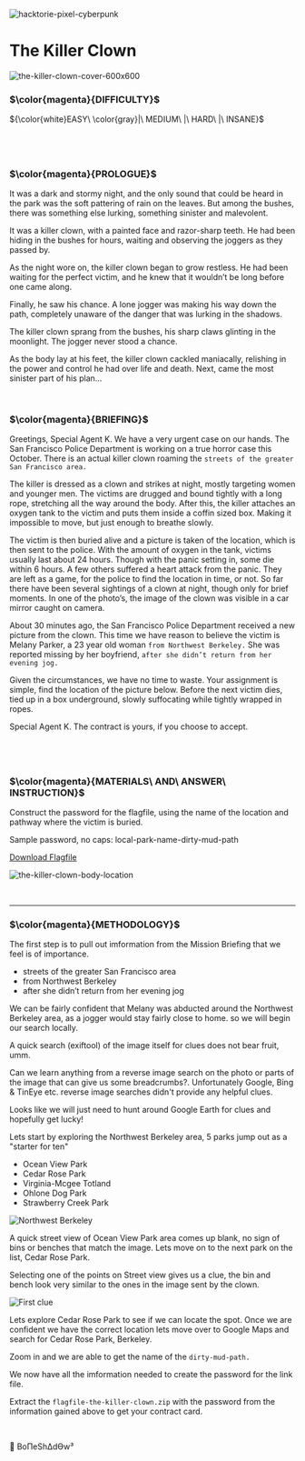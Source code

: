 ![hacktorie-pixel-cyberpunk](https://user-images.githubusercontent.com/117080369/210135718-2b467f21-bc81-438c-b856-2ceb3f8b4375.png)

# The Killer Clown
![the-killer-clown-cover-600x600](https://user-images.githubusercontent.com/117080369/203552615-167c8b70-28e8-4923-8b0c-b3a382e161e4.png)

### $\color{magenta}{DIFFICULTY}$
${\color{white}EASY\ \color{gray}|\ MEDIUM\ |\ HARD\ |\ INSANE}$

$~$
---

### $\color{magenta}{PROLOGUE}$
It was a dark and stormy night, and the only sound that could be heard in the park was the soft pattering of rain on the leaves. But among the bushes, there was something else lurking, something sinister and malevolent.

It was a killer clown, with a painted face and razor-sharp teeth. He had been hiding in the bushes for hours, waiting and observing the joggers as they passed by.

As the night wore on, the killer clown began to grow restless. He had been waiting for the perfect victim, and he knew that it wouldn’t be long before one came along.

Finally, he saw his chance. A lone jogger was making his way down the path, completely unaware of the danger that was lurking in the shadows.

The killer clown sprang from the bushes, his sharp claws glinting in the moonlight. The jogger never stood a chance.

As the body lay at his feet, the killer clown cackled maniacally, relishing in the power and control he had over life and death. Next, came the most sinister part of his plan…

$~$

### $\color{magenta}{BRIEFING}$
Greetings, Special Agent K. We have a very urgent case on our hands. The San Francisco Police Department is working on a true horror case this October. There is an actual killer clown roaming the `streets of the greater San Francisco area.`

The killer is dressed as a clown and strikes at night, mostly targeting women and younger men. The victims are drugged and bound tightly with a long rope, stretching all the way around the body. After this, the killer attaches an oxygen tank to the victim and puts them inside a coffin sized box. Making it impossible to move, but just enough to breathe slowly.

The victim is then buried alive and a picture is taken of the location, which is then sent to the police. With the amount of oxygen in the tank, victims usually last about 24 hours. Though with the panic setting in, some die within 6 hours. A few others suffered a heart attack from the panic. They are left as a game, for the police to find the location in time, or not. So far there have been several sightings of a clown at night, though only for brief moments. In one of the photo’s, the image of the clown was visible in a car mirror caught on camera.

About 30 minutes ago, the San Francisco Police Department received a new picture from the clown. This time we have reason to believe the victim is Melany Parker, a 23 year old woman `from Northwest Berkeley.` She was reported missing by her boyfriend, `after she didn’t return from her evening jog.`

Given the circumstances, we have no time to waste. Your assignment is simple, find the location of the picture below. Before the next victim dies, tied up in a box underground, slowly suffocating while tightly wrapped in ropes.

Special Agent K. The contract is yours, if you choose to accept.

$~$
---

### $\color{magenta}{MATERIALS\ AND\ ANSWER\ INSTRUCTION}$
Construct the password for the flagfile, using the name of the location and pathway where the victim is buried.

Sample password, no caps: local-park-name-dirty-mud-path

<a href="https://hacktoria.com/wp-content/contracts/flags/flagfile-the-killer-clown.zip">Download Flagfile</a>

![the-killer-clown-body-location](https://user-images.githubusercontent.com/117080369/210356778-b28f4313-6e29-4a47-ad27-73f314378b11.jpg)

$~$

---

### $\color{magenta}{METHODOLOGY}$
The first step is to pull out imformation from the Mission Briefing that we feel is of importance.
* streets of the greater San Francisco area
* from Northwest Berkeley
* after she didn’t return from her evening jog

We can be fairly confident that Melany was abducted around the Northwest Berkeley area, as a jogger would stay fairly close to home. so we will begin our search locally.

A quick search (exiftool) of the image itself for clues does not bear fruit, umm.

Can we learn anything from a reverse image search on the photo or parts of the image that can give us some breadcrumbs?.
Unfortunately Google, Bing & TinEye etc. reverse image searches didn't provide any helpful clues.

Looks like we will just need to hunt around Google Earth for clues and hopefully get lucky!

Lets start by exploring the Northwest Berkeley area, 5 parks jump out as a "starter for ten"
* Ocean View Park
* Cedar Rose Park
* Virginia-Mcgee Totland
* Ohlone Dog Park
* Strawberry Creek Park

![Northwest Berkeley](https://user-images.githubusercontent.com/117080369/199007428-eeadc783-4aa0-4b53-82d5-42cd28da1307.png)

A quick street view of Ocean View Park area comes up blank, no sign of bins or benches that match the image.
Lets move on to the next park on the list, Cedar Rose Park.

Selecting one of the points on Street view gives us a clue, the bin and bench look very similar to the ones in the image sent by the clown.

![First clue](https://user-images.githubusercontent.com/117080369/199009275-1cd6bde7-0e2b-4539-ba3f-2e47ae7da20b.png)

Lets explore Cedar Rose Park to see if we can locate the spot. Once we are confident we have the correct location lets move over to Google Maps and search for Cedar Rose Park, Berkeley.

Zoom in and we are able to get the name of the `dirty-mud-path.`

We now have all the imformation needed to create the password for the link file.

Extract the `flagfile-the-killer-clown.zip` with the password from the information gained above to get your contract card.

$~$

📌 BoΠeShΔdϴw³
